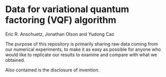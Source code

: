 # Data for variational quantum factoring (VQF) algorithm

Eric R. Anschuetz, Jonathan Olson and Yudong Cao

The purpose of this repository is primarily sharing raw data coming from our numerical experiments, to make it as easy as possible for anyone who would like to replicate our results to examine and compare with what we obtained.

Also contained is the disclosure of invention.
